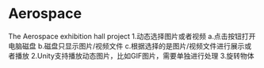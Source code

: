 # Aerospace
The Aerospace exhibition hall project
1.动态选择图片或者视频
   a.点击按钮打开电脑磁盘
   b.磁盘只显示图片/视频文件
   c.根据选择的是图片/视频文件进行展示或者播放
2.Unity支持播放动态图片，比如GIF图片，需要单独进行处理
3.旋转物体
